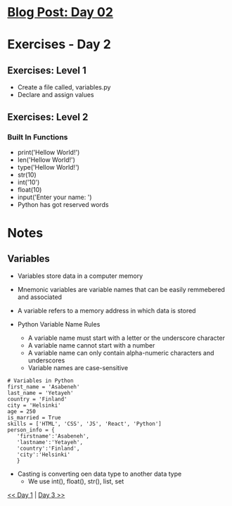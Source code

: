 <!-- Day 2: 30 Days of python programming -->
# [Blog Post: Day 02](https://datalore.substack.com/p/day-02-variables-and-built-in-functions)

# Exercises - Day 2
## Exercises: Level 1
- Create a file called, variables.py
- Declare and assign values

## Exercises: Level 2
### Built In Functions
- print('Hellow World!')
- len('Hellow World!')
- type('Hellow World!')
- str(10)  <!-- Converts number into a string '10' -->
- int('10') <!-- Converts string into a number 10 -->
- float(10) <!-- Converts number into a decimal 10.0 -->
- input('Enter your name: ')
- Python has got reserved words

# Notes
## Variables
- Variables store data in a computer memory
- Mnemonic variables are variable names that can be easily remmebered and associated
- A variable refers to a memory address in which data is stored

- Python Variable Name Rules
    - A variable name must start with a letter or the underscore character
    - A variable name cannot start with a number
    - A variable name can only contain alpha-numeric characters and underscores
    - Variable names are case-sensitive

```
# Variables in Python
first_name = 'Asabeneh'
last_name = 'Yetayeh'
country = 'Finland'
city = 'Helsinki'
age = 250
is_married = True
skills = ['HTML', 'CSS', 'JS', 'React', 'Python']
person_info = {
   'firstname':'Asabeneh',
   'lastname':'Yetayeh',
   'country':'Finland',
   'city':'Helsinki'
   }
``` 

- Casting is converting oen data type to another data type
    - We use int(), float(), str(), list, set


 [<< Day 1](../01_Day_Introduction/01_Day_introduction.md) | [Day 3 >>](../03_operators/03_operators.md)  
